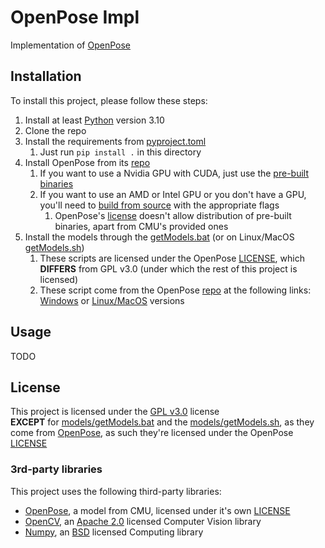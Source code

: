 # OpenPose Impl

Implementation of [OpenPose](https://github.com/CMU-Perceptual-Computing-Lab/openpose)

## Installation

To install this project, please follow these steps:
1. Install at least [Python](https://www.python.org/) version 3.10
2. Clone the repo 
3. Install the requirements from [pyproject.toml](pyproject.toml)
   1. Just run `pip install .` in this directory
4. Install OpenPose from its [repo](https://github.com/CMU-Perceptual-Computing-Lab/openpose)
   1. If you want to use a Nvidia GPU with CUDA, just use the [pre-built binaries](https://github.com/CMU-Perceptual-Computing-Lab/openpose/releases)
   2. If you want to use an AMD or Intel GPU or you don't have a GPU, you'll need to [build from source](https://github.com/CMU-Perceptual-Computing-Lab/openpose/blob/master/doc/installation/0_index.md) with the appropriate flags
      1. OpenPose's [license](../LICENSE.OpenPose) doesn't allow distribution of pre-built binaries, apart from CMU's provided ones
5. Install the models through the [getModels.bat](models/getModels.bat) (or on Linux/MacOS [getModels.sh](models/getModels.sh))
   1. These scripts are licensed under the OpenPose [LICENSE](../LICENSE.OpenPose), which **DIFFERS** from GPL v3.0 (under which the rest of this project is licensed)
   2. These script come from the OpenPose [repo](https://github.com/CMU-Perceptual-Computing-Lab/openpose) at the following links: [Windows](https://github.com/CMU-Perceptual-Computing-Lab/openpose/blob/master/models/getModels.bat) or [Linux/MacOS](https://github.com/CMU-Perceptual-Computing-Lab/openpose/blob/master/models/getModels.sh) versions

## Usage

TODO

## License

This project is licensed under the [GPL v3.0](../LICENSE) license</br>
**EXCEPT** for [models/getModels.bat](models/getModels.bat) and the [models/getModels.sh](models/getModels.sh), as they come from [OpenPose](https://github.com/CMU-Perceptual-Computing-Lab/openpose),
as such they're licensed under the OpenPose [LICENSE](../LICENSE.OpenPose)

### 3rd-party libraries

This project uses the following third-party libraries:
- [OpenPose](https://github.com/CMU-Perceptual-Computing-Lab/openpose), a model from CMU, licensed under it's own [LICENSE](../LICENSE.OpenPose)
- [OpenCV](https://github.com/opencv/opencv), an [Apache 2.0](https://github.com/opencv/opencv/blob/master/LICENSE) licensed Computer Vision library
- [Numpy](https://github.com/numpy/numpy), an [BSD](https://github.com/numpy/numpy/blob/main/LICENSE.txt) licensed Computing library

<!--
These might be use in the future, but currently no
- [PySide6]&#40;https://doc.qt.io/qtforpython/&#41;, [LGPL-3.0]&#40;https://www.gnu.org/licenses/lgpl-3.0.en.html&#41; or [GPL-3.0]&#40;../LICENSE&#41; licensed Python bindings for the [Qt]&#40;https://www.qt.io/&#41; framework
- [QtAwesome]&#40;https://github.com/spyder-ide/qtawesome&#41;, an [MIT]&#40;https://github.com/spyder-ide/qtawesome/blob/master/LICENSE.txt&#41; licensed Python library for icon fonts
- [Material Design]&#40;https://github.com/Templarian/MaterialDesign&#41;, an [Apache 2.0]&#40;https://github.com/Templarian/MaterialDesign/blob/master/LICENSE&#41; licensed Icon collection
- [Pillow &#40;PIL&#41;]&#40;https://github.com/python-pillow/Pillow&#41;, an [MIT-CMU]&#40;https://github.com/python-pillow/Pillow/blob/main/LICENSE&#41; licensed Imaging library
-->